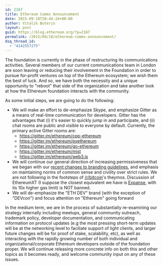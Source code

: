 ```yaml
---
id: 2167
title: Ethereum Comms Announcement
date: 2015-09-18T20:44:24+00:00
author: Vitalik Buterin
layout: post
guid: https://blog.ethereum.org/?p=2167
permalink: /2015/09/18/ethereum-comms-announcement/
dsq_thread_id:
  - "4142557275"
---
```

The foundation is currently in the phase of restructuring its communications activities. Several members of our current communications team in London are soon leaving or reducing their involvement in the Foundation in order to pursue for-profit ventures on top of the Ethereum ecosystem; we wish them the best of luck. And so, we have both the necessity and a unique opportunity to "reboot" that side of the organization and take another look at how the Ethereum foundation interacts with the community.

As some initial steps, we are going to do the following:
<ul>
	<li>We will make an effort to de-emphasize Skype, and emphasize Gitter as a means of real-time communication for developers. Gitter has the advantages that (i) it's easier to quickly jump in and participate, and (ii) chat rooms are public and visible to everyone by default. Currently, the primary active Gitter rooms are:
<ul>
	<li><a href="https://gitter.im/ethereum/cpp-ethereum">https://gitter.im/ethereum/cpp-ethereum</a></li>
	<li><a href="https://gitter.im/ethereum/pyethereum">https://gitter.im/ethereum/pyethereum</a></li>
	<li><a href="https://gitter.im/ethereum/go-ethereum">https://gitter.im/ethereum/go-ethereum</a></li>
	<li><a href="https://gitter.im/ethereum/mist">https://gitter.im/ethereum/mist</a></li>
	<li><a href="https://gitter.im/ethereum/web3.js">https://gitter.im/ethereum/web3.js</a></li>
</ul>
</li>
	<li>We will continue our general direction of increasing permissiveness that we began with our <a href="https://www.reddit.com/r/ethereum/comments/3jz7kb/new_ethereum_branding_guidelines/">recent changes to branding guidelines</a>, and emphasis on maintaining norms of common sense and civility over strict rules. We are not following in the footsteps of <a href="https://www.reddit.com/r/bitcoin">/r/bitcoin</a>'s theymos. Discussion of EthereumXT (I suppose the closest equivalent we have is <a href="https://bitcointalk.org/index.php?topic=1173722.0">Expanse</a>, with its 10x higher gas limit) is NOT banned.</li>
	<li>We will de-emphasize the "ETH DEV" brand (with the exception of "DEVcon") and focus attention on "Ethereum" going forward</li>
</ul>
In the medium term, we are in the process of substantially re-examining our strategy internally including meetups, general community outreach, trademark policy, developer documentation, and communicating information on protocol updates (e.g the most pressing short-term updates will be at the networking level to faciliate support of light clients, and larger future changes will be for proof of stake, scalability, etc), as well as interacting with the rapidly growing number of both individual and organizational/corporate Ethereum developers outside of the foundation proper. We will continue releasing more concrete info on both this and other topics as it becomes ready, and welcome community input on any of these issues.